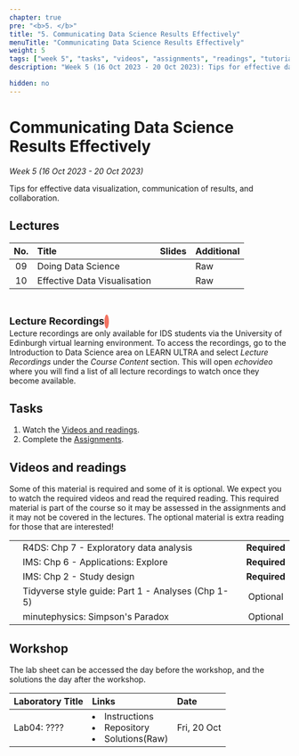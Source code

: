```yaml
---
chapter: true
pre: "<b>5. </b>"
title: "5. Communicating Data Science Results Effectively"
menuTitle: "Communicating Data Science Results Effectively"
weight: 5
tags: ["week 5", "tasks", "videos", "assignments", "readings", "tutorials"]
description: "Week 5 (16 Oct 2023 - 20 Oct 2023): Tips for effective data visualization, communication of results, and collaboration."

hidden: no
---
```


# Communicating Data Science Results Effectively

_Week 5 (16 Oct 2023 - 20 Oct 2023)_

Tips for effective data visualization, communication of results, and collaboration.

## Lectures

<!--
| <div style="width:50px;text-align:center">No.</div> | <div style="width:250px;text-align:left">Title</div> |  <div style="width:80px;text-align:center">Slides</div> | <div style="width:170px;text-align:center">Additional Links</div> | -->
| <div style="text-align:center">No.</div> | <div style="text-align:left">Title</div> |  <div style="text-align:center">Slides</div> | <div style="text-align:center">Additional</div> |
|:---:|:---------------------|:--------:|:------|
| 09  | Doing Data Science  | <span><a id = "lecture09"><i class="fas fa-desktop fa-lg"/></a></span> | <span><a id = "GHL09">Raw<i class="fab fa-fw fa-github"/></a></span> |
| 10  | Effective Data Visualisation  | <span><a id = "lecture10"><i class="fas fa-desktop fa-lg"/></a></span> | <span><a id = "GHL10">Raw<i class="fab fa-fw fa-github"/></a></span> |

<br>
<p  style="text-align: left"> 
<font size=4pt><b>Lecture Recordings</b></font>
<span class="fa-stack" style="scale:70%">
    <i class="fas fa-backward fa-stack-1x fa-1x fa-flip-horizontal" style="color:#f37361; box-sizing: content-box; line-height: 24px; width: 24px; height: 24px; border-radius: 100%; border-style: solid; border-width: 4px;"></i>
</span>
<br>
Lecture recordings are only available for IDS students via the University of Edinburgh virtual learning environment. To access the recordings, go to the Introduction to Data Science area on LEARN ULTRA and select <em>Lecture Recordings</em>  under the <em>Course Content</em> section. This will open <em>echovideo</em> where you will find a list of all lecture recordings to watch once they become available. 

</p>


## Tasks

<ol>
  <li>Watch the <a href="#videos and readings">Videos and readings</a>.</li>
  <li>Complete the <a href="#assignments">Assignments</a>.</li>
</ol>

## Videos and readings

<p style="text-align: left">Some of this material is required and some of it is optional. We expect you to watch the required videos and read the required reading. This required material is part of the course so it may be assessed in the assignments and it may not be covered in the lectures. The optional material is extra reading for those that are interested!</p>

<!--
| <div style="width:50px"></div>  | <div style="width:420px"></div>  |  <div style="width:200px"></div> |
|:---:|:---|:---:|
-->
|    |    |    |
|:--:|:---|:--:|
| <i class="fas fa-book"></i> | R4DS: <a id="R4DS7">Chp 7 - Exploratory data analysis</a> | **Required** |
| <i class="fas fa-book"></i> | IMS: <a id="IMS6">Chp 6 - Applications: Explore</a> | **Required** |
| <i class="fas fa-book"></i> | IMS: <a id="IMS2">Chp 2 - Study design</a> | **Required** |
| <i class="fas fa-book"></i> | Tidyverse style guide: <a id="TSG1">Part 1 - Analyses (Chp 1-5)</a> | Optional |
| <span style="color: red;"><i class="fab fa-youtube fa-lg" /></span> | <a id = "YT_MinPhys_SimpsPara">minutephysics: Simpson's Paradox</a> | Optional |

<!--| <i class="fas fa-laptop"></i> | <a href="/assessments/project">Final Project Information</a> | **Required** |-->


## Workshop

<p style="text-align: left"> The lab sheet can be accessed the day before the workshop, and the solutions the day after the workshop.</p>

<!--
| <div style="width:300px;text-align:left">Laboratory Title</div> | <div style="width:170px;text-align:left">Links</div> | <div style="width:180px;text-align:left">Date</div> |-->
| <div style="text-align:left">Laboratory Title</div> | <div style="width:text-align:left">Links</div> | <div style="width:text-align:left">Date</div> |
|:---|:---|:---|
| Lab04: ???? | <li><a id="LAB4I">Instructions</a></li> <li><a id="LAB4R">Repository</a></li><li><a id="LAB4K">Solutions</a>(<a id="LAB4Kraw">Raw</a>)</li> | Fri, 20 Oct  |

<!--| Project: Proposal | <li><a id="project">Instructions</a></li> <li><a id="projectR">Repository</a></li>| Fri, 20 Oct, 16:00 UK |-->

<!--
## Assignments

<p style="text-align: left">If you are having difficulty accessing your HW or Lab repo, see troubleshooting advice <a id="troubleshoot">here</a>.</p>

| <div style="width:300px;text-align:left">Assignment Title</div> | <div style="width:170px;text-align:left">Links</div> | <div style="width:180px;text-align:left">Due</div> |
|:---|:---|:---|
| OQ04: Coding style | <li><a id="OQ4">Quiz</a></li> | Mon, 24 Oct, 12:00 UK |

<p style="text-align: left">
<b>Reminder</b>: Homework assignment <em>hw-02</em> is due Fri, 21 Oct, 12:00 UK time (midday).
</p>


## Interactive R tutorials

<p style="text-align: left"> The following are interactive R tutorials, designed to give you more practice with R. These are optional, but they will show up in your next homework assignment, so you should gain familiarity with it. If you’re struggling with any of the topics covered this week, we strongly recommend you work through the interactive tutorials.</p>

|  <div style="width:480px"></div>  |  <div style="width:200px"></div>  |
|:---|:---|
| <a id="RT6">Lego Sales</a> | Extra practice |
| <a id="AE5">Application exercise 5 - Brexit</a> | Help: <a id="OpeningaProject">Opening a Project</a> |
-->
